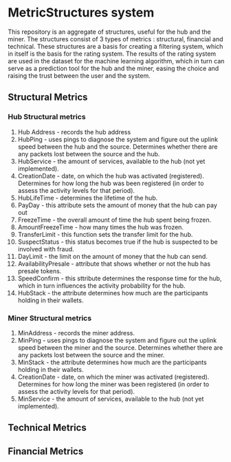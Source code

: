MetricStructures system
=====================
This repository is an aggregate of structures, useful for the hub and the miner.
The structures consist of 3 types of metrics : structural, financial and technical.
These structures are a basis for creating a filtering system, which in itself is the basis for the rating system.
The results of the rating system are used in the dataset for the machine learning algorithm, which in turn can serve as a prediction tool for the hub and the miner, easing the choice and raising the trust between the user and the system.

## Structural Metrics

### Hub Structural metrics
1) Hub Address - records the hub address
2) HubPing - uses pings to diagnose the system and figure out the uplink speed between the hub and the source. Determines whether there are any packets lost between the source and the hub.
3) HubService - the amount of services, available to the hub (not yet implemented).
4) CreationDate - date, on which the hub was activated (registered). Determines for how long the hub was been registered (in order to assess the activity levels for that period).
5) HubLifeTime - determines the lifetime of the hub.
6) PayDay - this attribute sets the amount of money that the hub can pay out
7) FreezeTime - the overall amount of time the hub spent being frozen.
8) AmountFreezeTime - how many times the hub was frozen.
9) TransferLimit - this function sets the transfer limit for the hub.
10) SuspectStatus - this status becomes true if the hub is suspected to be involved with fraud.
11) DayLimit - the limit on the amount of money that the hub can send.
12) AvailabilityPresale - attribute that shows whether or not the hub has presale tokens.
13) SpeedConfirm - this sttribute determines the response time for the hub, which in turn influences the activity probability for the hub.
14) HubStack - the attribute determines how much are the participants holding in their wallets.

### Miner Structural metrics
1) MinAddress - records the miner address.
2) MinPing - uses pings to diagnose the system and figure out the uplink speed between the miner and the source. Determines whether there are any packets lost between the source and the miner.
3) MinStack - the attribute determines how much are the participants holding in their wallets.
4) CreationDate - date, on which the miner was activated (registered). Determines for how long the miner was been registered (in order to assess the activity levels for that period).
5) MinService - the amount of services, available to the hub (not yet implemented).

## Technical Metrics

## Financial Metrics 